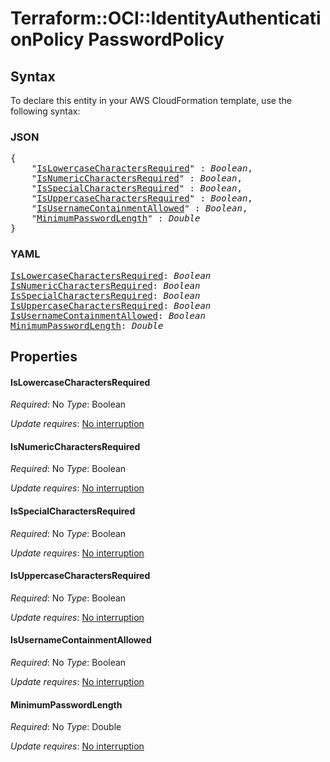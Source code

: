 # Terraform::OCI::IdentityAuthenticationPolicy PasswordPolicy

## Syntax

To declare this entity in your AWS CloudFormation template, use the following syntax:

### JSON

<pre>
{
    "<a href="#islowercasecharactersrequired" title="IsLowercaseCharactersRequired">IsLowercaseCharactersRequired</a>" : <i>Boolean</i>,
    "<a href="#isnumericcharactersrequired" title="IsNumericCharactersRequired">IsNumericCharactersRequired</a>" : <i>Boolean</i>,
    "<a href="#isspecialcharactersrequired" title="IsSpecialCharactersRequired">IsSpecialCharactersRequired</a>" : <i>Boolean</i>,
    "<a href="#isuppercasecharactersrequired" title="IsUppercaseCharactersRequired">IsUppercaseCharactersRequired</a>" : <i>Boolean</i>,
    "<a href="#isusernamecontainmentallowed" title="IsUsernameContainmentAllowed">IsUsernameContainmentAllowed</a>" : <i>Boolean</i>,
    "<a href="#minimumpasswordlength" title="MinimumPasswordLength">MinimumPasswordLength</a>" : <i>Double</i>
}
</pre>

### YAML

<pre>
<a href="#islowercasecharactersrequired" title="IsLowercaseCharactersRequired">IsLowercaseCharactersRequired</a>: <i>Boolean</i>
<a href="#isnumericcharactersrequired" title="IsNumericCharactersRequired">IsNumericCharactersRequired</a>: <i>Boolean</i>
<a href="#isspecialcharactersrequired" title="IsSpecialCharactersRequired">IsSpecialCharactersRequired</a>: <i>Boolean</i>
<a href="#isuppercasecharactersrequired" title="IsUppercaseCharactersRequired">IsUppercaseCharactersRequired</a>: <i>Boolean</i>
<a href="#isusernamecontainmentallowed" title="IsUsernameContainmentAllowed">IsUsernameContainmentAllowed</a>: <i>Boolean</i>
<a href="#minimumpasswordlength" title="MinimumPasswordLength">MinimumPasswordLength</a>: <i>Double</i>
</pre>

## Properties

#### IsLowercaseCharactersRequired

_Required_: No
_Type_: Boolean

_Update requires_: [No interruption](https://docs.aws.amazon.com/AWSCloudFormation/latest/UserGuide/using-cfn-updating-stacks-update-behaviors.html#update-no-interrupt)

#### IsNumericCharactersRequired

_Required_: No
_Type_: Boolean

_Update requires_: [No interruption](https://docs.aws.amazon.com/AWSCloudFormation/latest/UserGuide/using-cfn-updating-stacks-update-behaviors.html#update-no-interrupt)

#### IsSpecialCharactersRequired

_Required_: No
_Type_: Boolean

_Update requires_: [No interruption](https://docs.aws.amazon.com/AWSCloudFormation/latest/UserGuide/using-cfn-updating-stacks-update-behaviors.html#update-no-interrupt)

#### IsUppercaseCharactersRequired

_Required_: No
_Type_: Boolean

_Update requires_: [No interruption](https://docs.aws.amazon.com/AWSCloudFormation/latest/UserGuide/using-cfn-updating-stacks-update-behaviors.html#update-no-interrupt)

#### IsUsernameContainmentAllowed

_Required_: No
_Type_: Boolean

_Update requires_: [No interruption](https://docs.aws.amazon.com/AWSCloudFormation/latest/UserGuide/using-cfn-updating-stacks-update-behaviors.html#update-no-interrupt)

#### MinimumPasswordLength

_Required_: No
_Type_: Double

_Update requires_: [No interruption](https://docs.aws.amazon.com/AWSCloudFormation/latest/UserGuide/using-cfn-updating-stacks-update-behaviors.html#update-no-interrupt)

